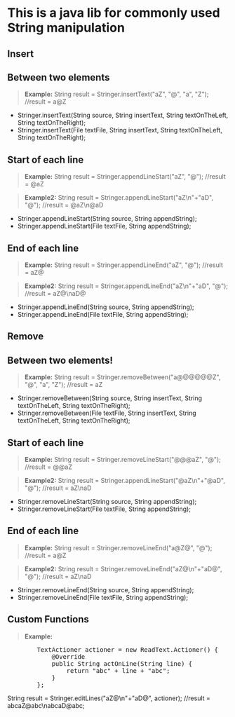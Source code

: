 # This is a java lib for commonly used String manipulation

## Insert 
## Between two elements 

>**Example:** 
String result = Stringer.insertText("aZ", "@", "a", "Z");
//result = a@Z

- Stringer.insertText(String source, String insertText, String textOnTheLeft, String textOnTheRight);  
- Stringer.insertText(File textFile, String insertText, String textOnTheLeft, String textOnTheRight);

## Start of each line

>**Example:** 
String result = Stringer.appendLineStart("aZ", "@");
//result = @aZ

>**Example2:** 
String result = Stringer.appendLineStart("aZ\n"+"aD", "@");
//result = @aZ\n@aD

- Stringer.appendLineStart(String source, String appendString);  
- Stringer.appendLineStart(File textFile, String appendString);


## End of each line

>**Example:** 
String result = Stringer.appendLineEnd("aZ", "@");
//result = aZ@

>**Example2:** 
String result = Stringer.appendLineEnd("aZ\n"+"aD", "@");
//result = aZ@\naD@

- Stringer.appendLineEnd(String source, String appendString);  
- Stringer.appendLineEnd(File textFile, String appendString);

## Remove  
## Between two elements!  

>**Example:** 
String result = Stringer.removeBetween("a@@@@@@Z", "@", "a", "Z");
//result = aZ

- Stringer.removeBetween(String source, String insertText, String textOnTheLeft, String textOnTheRight);  
- Stringer.removeBetween(File textFile, String insertText, String textOnTheLeft, String textOnTheRight);

## Start of each line

>**Example:** 
String result = Stringer.removeLineStart("@@@aZ", "@");
//result = @@aZ

>**Example2:** 
String result = Stringer.appendLineStart("@aZ\n"+"@aD", "@");
//result = aZ\naD

- Stringer.removeLineStart(String source, String appendString);  
- Stringer.removeLineStart(File textFile, String appendString);

## End of each line

>**Example:** 
String result = Stringer.removeLineEnd("a@Z@", "@");
//result = a@Z

>**Example2:** 
String result = Stringer.removeLineEnd("aZ@\n"+"aD@", "@");
//result = aZ\naD

- Stringer.removeLineEnd(String source, String appendString);  
- Stringer.removeLineEnd(File textFile, String appendString);

## Custom Functions

>**Example:**  
<pre>
        TextActioner actioner = new ReadText.Actioner() {  
            @Override   
            public String actOnLine(String line) {  
                return "abc" + line + "abc";  
            }  
        };  
</pre>
String result = Stringer.editLines("aZ@\n"+"aD@", actioner);
//result = abcaZ@abc\nabcaD@abc;
